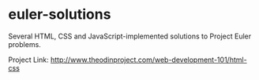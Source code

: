 # euler-solutions
Several HTML, CSS and JavaScript-implemented solutions to Project Euler problems.

Project Link: http://www.theodinproject.com/web-development-101/html-css
